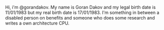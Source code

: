 Hi, i'm @gorandakov.
My name is Goran Dakov and my legal birth date is 11/01/1983 but my real birth date is 17/01/1983.
I'm something in between a disabled person on benefits and someone who does some research and writes a own architecture CPU.

